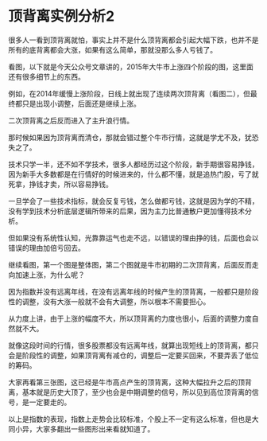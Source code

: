 # 顶背离实例分析2
[url]: (https://t.zsxq.com/uj2rRvV)

很多人一看到顶背离就怕，事实上并不是什么顶背离都会引起大幅下跌，也并不是所有的底背离都会大涨，如果有这么简单，那就没那么多人亏钱了。

看图，以下就是今天公众号文章讲的，2015年大牛市上涨四个阶段的图，这里面还有很多细节上的东西。

例如，在2014年缓慢上涨阶段，日线上就出现了连续两次顶背离（看图二），但最终都只是出现小调整，后面还是继续上涨。

二次顶背离之后反而进入了主升浪行情。

那时候如果因为顶背离而清仓，那就会错过整个牛市行情，这就是学尤不及，犹恐失之了。

技术只学一半，还不如不学技术，很多人都经历过这个阶段，新手期很容易挣钱，因为新手大多数都是在行情好的时候进来的，什么都不懂，就是追热门股，亏了就死拿，挣钱才卖，所以容易挣钱。

一旦学会了一些技术指标，就会反复亏钱，怎么做都亏钱，这就是因为学的不精，没有学到技术分析底层逻辑所带来的后果，因为主力比普通散户更加懂得技术分析。

但如果没有系统性认知，光靠靠运气也走不远，以错误的理由挣的钱，后面也会以错误的理由加倍亏回去。

继续看图，第一个图是整体图，第二个图就是牛市初期的二次顶背离，后面反而走向加速上涨，为什么呢？

因为指数并没有远离年线，在没有远离年线的时候产生的顶背离，一般都只是阶段性的调整，没有大涨一般就不会有大调整，所以根本不需要担心。

从力度上讲，由于上涨的幅度不大，所以顶背离的力度也很小，后面的调整力度自然就不大。

就像这段时间的行情，很多股票都没有远离年线，就算出现短线上的顶背离，都只会是阶段性的调整，如果顶背离有减仓的，调整后一定要买回来，不要弄丢了低位的筹码。

大家再看第三张图，这已经是牛市高点产生的顶背离，这种大幅拉升之后的顶背离，基本就是历史大顶了，至少也会是中期调整的信号，所以见到高位顶背离的信号，是一定要走的。

以上是指数的表现，指数上走势会比较标准，个股上不一定有这么标准，但也是大同小异，大家多翻出一些图形出来看就知道了。